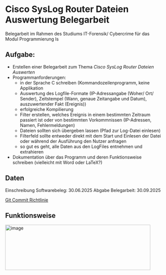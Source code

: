 # Cisco SysLog Router Dateien Auswertung Belegarbeit

Belegarbeit im Rahmen des Studiums IT-Forensik/ Cybercrime für das Modul Programmierung Is

## Aufgabe:

- Erstellen einer Belegarbeit zum Thema _Cisco SysLog Router Dateien Auswerten_
- Programmanforderungen:
  - in der Sprache C schreiben (Kommandozeilenprogramm, keine Applikation
  - Auswertung des Logfile-Formate (IP-Adressangabe (Woher/ Ort/ Sender), Zeitstempel (Wann, genaue Zeitangabe und Datum), auszuwertender Fakt (Ereignis))
  - erfolgreiche Kompilierung
  - Filter erstellen, welches Ereignis in einem bestimmten Zeitraum passiert ist oder von bestimmten Vorkommnissen (IP-Adressen, Namen, Fehlermeldungen)
  - Dateien sollten sich übergeben lassen (Pfad zur Log-Datei einlesen)
  - Filterfeld sollte entweder direkt mit dem Start und Einlesen der Datei oder während der Ausführung den Nutzer anfragen
  - so gut es geht, alle Daten aus den LogFiles entnehmen und extrahieren
- Dokumentation über das Programm und deren Funktionsweise schreiben (vielleicht mit Word oder LaTeX?)

## Daten

Einschreibung Softwarebeleg: 30.06.2025
Abgabe Belegarbeit: 30.09.2025

[Git Commit Richtlinie](https://gist.github.com/qoomon/5dfcdf8eec66a051ecd85625518cfd13)


## Funktionsweise
<img width="464" height="145" alt="image" src="https://github.com/user-attachments/assets/747c307c-fe49-4dd1-8a17-661f2d4db5d5" />
